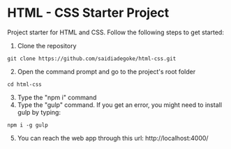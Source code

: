 # HTML - CSS Starter Project
Project starter for HTML and CSS. Follow the following steps to get started:

1. Clone the repository
```
git clone https://github.com/saidiadegoke/html-css.git
```
2. Open the command prompt and go to the project's root folder
```
cd html-css
```
3. Type the "npm i" command 
4. Type the "gulp" command. If you get an error, you might need to install gulp by typing:
```
npm i -g gulp
```
5. You can reach the web app through this url:
  http://localhost:4000/
